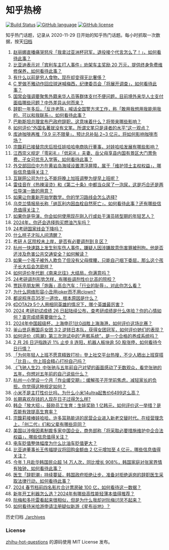 # 知乎热榜
[![Build Status](https://github.com/ToWeLong/zhihu-hot-questions/workflows/CI/badge.svg)](https://github.com/ToWeLong/zhihu-hot-questions/actions)
[![GitHub language](https://img.shields.io/badge/language-golang-orange.svg)](https://golang.org/)
[![GitHub license](https://img.shields.io/github/license/ToWeLong/zhihu-hot-questions)](https://github.com/ToWeLong/zhihu-hot-questions/blob/main/LICENSE)

知乎热门话题，记录从 2020-11-29 日开始的知乎热门话题。每小时抓取一次数据，按天[归档](./archives)

<!-- BEGIN -->

1. [赵丽娜直播痛哭怒斥「我拿过亚洲杯冠军，退役接个代言怎么了！」，如何看待此事？](https://www.zhihu.com/question/645785832)
1. [比亚迪表示对「宾利车主打人事件」劝架车主奖励 20 万元，提供终身免费维修保养，如何看待此事？](https://www.zhihu.com/question/645817275)
1. [有什么以前是穷人食物，现在却变得无比奢侈？](https://www.zhihu.com/question/642200866)
1. [C 罗做不雅动作回应球迷喊梅西，纪律委员会「将展开调查」，如何看待此事？](https://www.zhihu.com/question/645880303)
1. [国常会强调要聚焦外籍来华人员等群体支付不便问题，目前境外来华人士支付面临哪些问题？中外差异从何而来？](https://www.zhihu.com/question/645868932)
1. [辞职一年多后，「反诈老陈」喊话全国警方求工作，称「敢用我想用我能用我的，可以和我联系」，如何看待此事？](https://www.zhihu.com/question/645915127)
1. [巴勒斯坦总理宣布巴政府辞职，这意味着什么？将带来哪些影响？](https://www.zhihu.com/question/645929411)
1. [如何评价“外国名著就没有文笔，所谓文笔只是译者的水平”这一观点？](https://www.zhihu.com/question/645599901)
1. [库迪咖啡再推「9.9 元不限量」，预计总补贴 2~3 亿元，将如何影响咖啡市场？](https://www.zhihu.com/question/645878991)
1. [宗馥莉已接替宗庆后担任娃哈哈电商执行董事，对娃哈哈发展有哪些影响？](https://www.zhihu.com/question/645882829)
1. [江西崇义规定「零彩礼」「低彩礼」夫妻、岳父母享县内国有景区大门票免费，子女可优先入学等，如何看待此事？](https://www.zhihu.com/question/645870274)
1. [外交部回应中方在黄岩岛海域设置漂浮屏障，属于「维护领土主权权益」，哪些信息值得关注？](https://www.zhihu.com/question/645928706)
1. [互联网公司为什么不能将晚上加班调整为提早上班呢？](https://www.zhihu.com/question/645336600)
1. [雷佳音在《热辣滚烫》和《第二十条》中都当众尿了一泡尿，这是巧合还是两位导演一致的用意？](https://www.zhihu.com/question/645414966)
1. [如果让你重新开始学数学，你的学习路线会怎么选择?](https://www.zhihu.com/question/598963323)
1. [乌克兰情报局长称「纳瓦利内因血栓自然死亡」，如何看待此事？还有哪些信息值得关注？](https://www.zhihu.com/question/645905379)
1. [如果你是导演，你会如何使用现在刚入行或处于演员转型期的年轻艺人？](https://www.zhihu.com/question/645415612)
1. [2024年，你还会选择购买燃油汽车吗？](https://www.zhihu.com/question/637543213)
1. [24考研国家线会下降吗？](https://www.zhihu.com/question/633336195)
1. [什么样子才叫人间清醒？](https://www.zhihu.com/question/643217920)
1. [考研 A 区院校未上岸，是否有必要调剂到 B 区？](https://www.zhihu.com/question/523779187)
1. [杭州一快速路上发生别车伤人事件，嫌疑人因涉嫌故意伤害罪被刑拘，他是否还涉及危害公共交通安全？如何解读？](https://www.zhihu.com/question/645768145)
1. [如果一个孩子被外人欺负了但没有父母撑腰，只能自己咽下委屈，那么这个孩子长大后会怎麽样？](https://www.zhihu.com/question/645400574)
1. [如何评价年代剧《南来北往》大结局，你满意吗？](https://www.zhihu.com/question/645834270)
1. [24考研调剂形势怎样，有哪些调剂性价比高的院校？](https://www.zhihu.com/question/524964554)
1. [贾跃亭朋友圈「炮轰」高合汽车：「行业的耻辱」，对此你怎么看？](https://www.zhihu.com/question/645856644)
1. [为什么网络形容小丑用joker而不用clown?](https://www.zhihu.com/question/645421649)
1. [都说程序员35岁一道坎，根本原因是什么？](https://www.zhihu.com/question/644833269)
1. [《DOTA2》 5个人用相同英雄的情况下，哪个英雄最厉害？](https://www.zhihu.com/question/640610506)
1. [2024 考研初试成绩 26 日起陆续公布，查考研成绩是什么体验？你的心情如何？查完成绩需要做什么？](https://www.zhihu.com/question/645831989)
1. [2024年中国超级杯，上海申花1比0战胜上海海港，如何评价这场比赛？](https://www.zhihu.com/question/645807805)
1. [釜山世乒赛国乒女团 3:2 逆转日本队，获得女团冠军，如何评价她们的表现？](https://www.zhihu.com/question/645729644)
1. [如何评价《鸣潮》第三次测试中的“声骸系统”，是一个合格的养成系统吗？](https://www.zhihu.com/question/645571822)
1. [2 月 26 日沪指跌近 1% 止步 8 连阳，机器人板块逾 50 股涨停，如何看待今日行情？](https://www.zhihu.com/question/645860703)
1. [「为何年轻人上班不愿意精致打扮」登上社交平台热搜，不少人晒出上班穿搭「比丑」，你上班会精心打扮自己吗？](https://www.zhihu.com/question/645890696)
1. [《飞驰人生2》中张驰与五年前自己对望的画面感动了无数观众，看完张驰的五年，你想对五年前的自己说些什么？](https://www.zhihu.com/question/645132111)
1. [杭州一小学设一个月「作业缓交期」：缓解孩子开学前焦虑，减轻家长的负担，你觉得这种规定如何？](https://www.zhihu.com/question/645882083)
1. [小米不是主打性价比吗，为什么小米14ultra起售价6499这么高？](https://www.zhihu.com/question/645501483)
1. [长期喜欢存钱的人现在日子过得怎么样?](https://www.zhihu.com/question/528433627)
1. [韩企「放大招」，鼓励员工生育：生娃奖励 1 亿韩元，如何评价这一举措？是否能有效提高生育率？](https://www.zhihu.com/question/645882826)
1. [宗馥莉接棒娃哈哈，许多耳熟能详的民营企业进入新老交替时代。在经营理念上，「创二代」们和父辈有哪些异同？](https://www.zhihu.com/question/645794518)
1. [美国以涉俄因素制裁多家中国企业，商务部称「将采取必要措施维护中企合法权益」，哪些信息值得关注？](https://www.zhihu.com/question/645909285)
1. [电车贬值整体幅度为什么比油车贬值更大？](https://www.zhihu.com/question/644437859)
1. [比亚迪董事长王传福提议将回购金额由 2 亿元增加至 4 亿元，哪些信息值得关注？](https://www.zhihu.com/question/645797607)
1. [今年 1 月赴华韩国民众超 14 万人次，同比增长 908%，韩国家庭对张家界情有独钟，如何看待此事？](https://www.zhihu.com/question/645872934)
1. [医生「辞职潮」持续蔓延，韩国政府拒绝让步，准备对拒绝返岗的辞职医生采取法律行动，如何看待此事？](https://www.zhihu.com/question/645856721)
1. [2024 春节档前四名影片合计票房破 100 亿，如何看待这一数据？](https://www.zhihu.com/question/645797522)
1. [新年开工利器怎么选？2024年有哪些高性能轻薄本值得推荐？](https://www.zhihu.com/question/645826277)
1. [阮梅和多托雷看起来很相似，但是为什么我却对阮梅讨厌不起来？](https://www.zhihu.com/question/645730898)
1. [如何看待米哈游申请注册疑似新游《星布谷地》？](https://www.zhihu.com/question/645786467)

<!-- END -->

历史归档 [./archives](./archives)


### License
[zhihu-hot-questions](https://github.com/towelong/zhihu-hot-questions) 的源码使用 MIT License 发布。